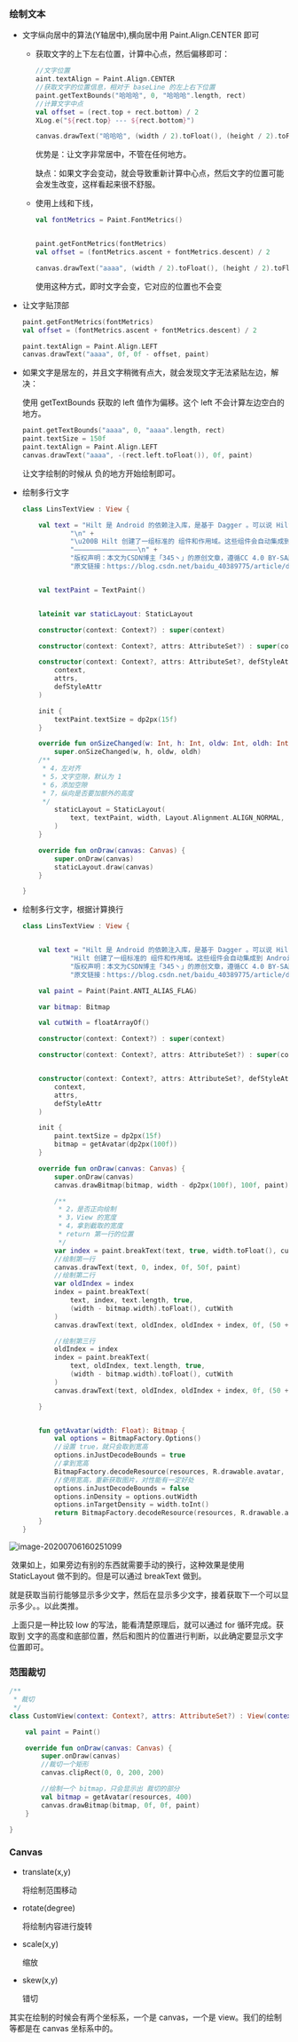 ### 绘制文本

- 文字纵向居中的算法(Y轴居中),横向居中用  Paint.Align.CENTER 即可

  - 获取文字的上下左右位置，计算中心点，然后偏移即可：

    ```kotlin
    //文字位置
    aint.textAlign = Paint.Align.CENTER
    //获取文字的位置信息，相对于 baseLine 的左上右下位置
    paint.getTextBounds("哈哈哈", 0, "哈哈哈".length, rect)
    //计算文字中点
    val offset = (rect.top + rect.bottom) / 2
    XLog.e("${rect.top} --- ${rect.bottom}")
    
    canvas.drawText("哈哈哈", (width / 2).toFloat(), (height / 2).toFloat() - offset, paint)
    ```

    优势是：让文字非常居中，不管在任何地方。

    缺点：如果文字会变动，就会导致重新计算中心点，然后文字的位置可能会发生改变，这样看起来很不舒服。

  - 使用上线和下线，
  
    ```kotlin
    val fontMetrics = Paint.FontMetrics()
    
    
    paint.getFontMetrics(fontMetrics)
    val offset = (fontMetrics.ascent + fontMetrics.descent) / 2
    
    canvas.drawText("aaaa", (width / 2).toFloat(), (height / 2).toFloat() - offset, paint)
    ```
  
    使用这种方式，即时文字会变，它对应的位置也不会变
  
- 让文字贴顶部

  ```kotlin
  paint.getFontMetrics(fontMetrics)
  val offset = (fontMetrics.ascent + fontMetrics.descent) / 2
  
  paint.textAlign = Paint.Align.LEFT
  canvas.drawText("aaaa", 0f, 0f - offset, paint)
  ```

- 如果文字是居左的，并且文字稍微有点大，就会发现文字无法紧贴左边，解决：

  使用 getTextBounds 获取的 left 值作为偏移。这个 left 不会计算左边空白的地方。

  ```kotlin
  paint.getTextBounds("aaaa", 0, "aaaa".length, rect)
  paint.textSize = 150f
  paint.textAlign = Paint.Align.LEFT
  canvas.drawText("aaaa", -(rect.left.toFloat()), 0f, paint)
  ```

  让文字绘制的时候从 负的地方开始绘制即可。

- 绘制多行文字

  ```kotlin
  class LinsTextView : View {
  
      val text = "Hilt 是 Android 的依赖注入库，是基于 Dagger 。可以说 Hilt 是专门为 Andorid 打造的。" +
              "\n" +
              "\u200B Hilt 创建了一组标准的 组件和作用域。这些组件会自动集成到 Android 程序中的生命周期中。在使用的时候可以指定使用的范围，事情作用在对应的生命周期当中。" +
              "————————————————\n" +
              "版权声明：本文为CSDN博主「345丶」的原创文章，遵循CC 4.0 BY-SA版权协议，转载请附上原文出处链接及本声明。" +
              "原文链接：https://blog.csdn.net/baidu_40389775/article/details/107095700"
  
  
      val textPaint = TextPaint()
  
  
      lateinit var staticLayout: StaticLayout
  
      constructor(context: Context?) : super(context)
  
      constructor(context: Context?, attrs: AttributeSet?) : super(context, attrs)
  
      constructor(context: Context?, attrs: AttributeSet?, defStyleAttr: Int) : super(
          context,
          attrs,
          defStyleAttr
      )
  
      init {
          textPaint.textSize = dp2px(15f)
      }
  
      override fun onSizeChanged(w: Int, h: Int, oldw: Int, oldh: Int) {
          super.onSizeChanged(w, h, oldw, oldh)
      /**
       * 4，左对齐
       * 5，文字空隙，默认为 1
       * 6，添加空隙
       * 7，纵向是否要加额外的高度
       */
          staticLayout = StaticLayout(
              text, textPaint, width, Layout.Alignment.ALIGN_NORMAL, 1f, 0f, false
          )
      }
  
      override fun onDraw(canvas: Canvas) {
          super.onDraw(canvas)
          staticLayout.draw(canvas)
      }
  
  }
  ```

- 绘制多行文字，根据计算换行

  ```kotlin
  class LinsTextView : View {
  
  
      val text = "Hilt 是 Android 的依赖注入库，是基于 Dagger 。可以说 Hilt 是专门为 Andorid 打造的。" +
              "Hilt 创建了一组标准的 组件和作用域。这些组件会自动集成到 Android 程序中的生命周期中。在使用的时候可以指定使用的范围，事情作用在对应的生命周期当中。" +
              "版权声明：本文为CSDN博主「345丶」的原创文章，遵循CC 4.0 BY-SA版权协议，转载请附上原文出处链接及本声明。" +
              "原文链接：https://blog.csdn.net/baidu_40389775/article/details/107095700"
  
      val paint = Paint(Paint.ANTI_ALIAS_FLAG)
  
      var bitmap: Bitmap
  
      val cutWith = floatArrayOf()
  
      constructor(context: Context?) : super(context)
  
      constructor(context: Context?, attrs: AttributeSet?) : super(context, attrs)
  
  
      constructor(context: Context?, attrs: AttributeSet?, defStyleAttr: Int) : super(
          context,
          attrs,
          defStyleAttr
      )
  
      init {
          paint.textSize = dp2px(15f)
          bitmap = getAvatar(dp2px(100f))
      }
  
      override fun onDraw(canvas: Canvas) {
          super.onDraw(canvas)
          canvas.drawBitmap(bitmap, width - dp2px(100f), 100f, paint)
  
          /**
           * 2，是否正向绘制
           * 3，View 的宽度
           * 4，拿到截取的宽度
           * return 第一行的位置
           */
          var index = paint.breakText(text, true, width.toFloat(), cutWith)
          //绘制第一行
          canvas.drawText(text, 0, index, 0f, 50f, paint)
          //绘制第二行
          var oldIndex = index
          index = paint.breakText(
              text, index, text.length, true,
              (width - bitmap.width).toFloat(), cutWith
          )
          canvas.drawText(text, oldIndex, oldIndex + index, 0f, (50 + paint.fontSpacing), paint)
  
          //绘制第三行
          oldIndex = index
          index = paint.breakText(
              text, oldIndex, text.length, true,
              (width - bitmap.width).toFloat(), cutWith
          )
          canvas.drawText(text, oldIndex, oldIndex + index, 0f, (50 + (paint.fontSpacing * 2)), paint)
  
      }
  
  
      fun getAvatar(width: Float): Bitmap {
          val options = BitmapFactory.Options()
          //设置 true，就只会取到宽高
          options.inJustDecodeBounds = true
          //拿到宽高
          BitmapFactory.decodeResource(resources, R.drawable.avatar, options)
          //使用宽高，重新获取图片，对性能有一定好处
          options.inJustDecodeBounds = false
          options.inDensity = options.outWidth
          options.inTargetDensity = width.toInt()
          return BitmapFactory.decodeResource(resources, R.drawable.avatar, options)
      }
  }
  ```

![image-20200706160251099](D:%5C345%5Cnote-instance%5CAndroid%E8%BF%9B%E9%98%B6%E4%B9%8B%E6%97%85%5C%E5%B0%8F%E9%AA%87%E5%AE%A2%5CL7_%E7%BB%98%E5%88%B62.assets%5Cimage-20200706160251099.png)

​	效果如上，如果旁边有别的东西就需要手动的换行，这种效果是使用 StaticLayout 做不到的。但是可以通过 breakText 做到。

​	就是获取当前行能够显示多少文字，然后在显示多少文字，接着获取下一个可以显示多少。。以此类推。

​	上面只是一种比较 low 的写法，能看清楚原理后，就可以通过 for 循环完成。获取到 文字的高度和底部位置，然后和图片的位置进行判断，以此确定要显示文字位置即可。

### 范围裁切

```kotlin
/**
 * 裁切
 */
class CustomView(context: Context?, attrs: AttributeSet?) : View(context, attrs) {

    val paint = Paint()

    override fun onDraw(canvas: Canvas) {
        super.onDraw(canvas)
        //裁切一个矩形
        canvas.clipRect(0, 0, 200, 200)

        //绘制一个 bitmap，只会显示出 裁切的部分
        val bitmap = getAvatar(resources, 400)
        canvas.drawBitmap(bitmap, 0f, 0f, paint)
    }

}
```

### Canvas 

- translate(x,y)

  将绘制范围移动

- rotate(degree)

  将绘制内容进行旋转

- scale(x,y)

  缩放

- skew(x,y)

  错切

其实在绘制的时候会有两个坐标系，一个是 canvas，一个是 view。我们的绘制等都是在 canvas 坐标系中的。